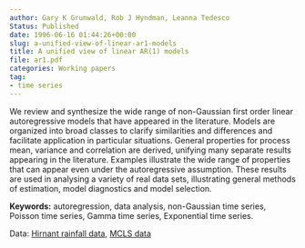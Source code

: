 ```yaml
---
author: Gary K Grunwald, Rob J Hyndman, Leanna Tedesco
Status: Published
date: 1996-06-16 01:44:26+00:00
slug: a-unified-view-of-linear-ar1-models
title: A unified view of linear AR(1) models
file: ar1.pdf
categories: Working papers
tag:
- time series
---
```


We review and synthesize the wide range of non-Gaussian first order linear autoregressive models that have appeared in the literature. Models are organized into broad classes to clarify similarities and differences and facilitate application in particular situations. General properties for process mean, variance and correlation are derived, unifying many separate results appearing in the literature. Examples illustrate the wide range of properties that can appear even under the autoregressive assumption. These results are used in analysing a variety of real data sets, illustrating general methods of estimation, model diagnostics and model selection.

**Keywords:** autoregression, data analysis, non-Gaussian time series, Poisson time series, Gamma time series, Exponential time series.

Data: [Hirnant rainfall data](https://robjhyndman.com/tsdldata/data/hirnant.dat), [MCLS data](https://robjhyndman.com/tsdldata/data/mcls82.dat)
